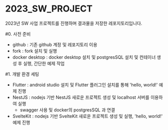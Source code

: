 # 2023_SW_PROJECT
2023년 SW 사업 프로젝트를 진행하며 결과물을 저장한 레포지토리입니다.

#0. 사전 준비
- github : 기존 github 계정 및 레포지토리 이용
- fork : fork 설치 및 실행
- docker desktop : docker desktop 설치 및 postgresSQL 설치 및 컨테이너 생성 후 실행, 간단한 예제 작업

  
#1. 개발 환경 세팅
- Flutter : android studio 설치 및 Flutter 플러그인 설치를 통해 'hello, world!' 예제 진행
- NestJS : nodejs 기반 NestJS 새로운 프로젝트 생성 및 localhost 서버를 이용하여 실행
  + swagger 사용 및 docker의 postgresSQL 과 연결
- SvelteKit : nodejs 기반 SvelteKit 새로운 프로젝트 생성 및 실행, 'hello, world!' 예제 진행
